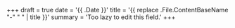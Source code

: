 +++
draft = true
date = '{{ .Date }}'
title = '{{ replace .File.ContentBaseName "-" " " | title }}'
summary = 'Too lazy to edit this field.'
+++
